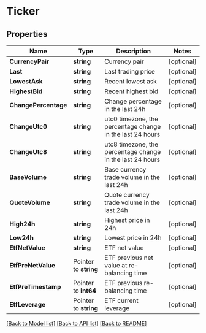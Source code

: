 # Ticker

## Properties

Name | Type | Description | Notes
------------ | ------------- | ------------- | -------------
**CurrencyPair** | **string** | Currency pair | [optional] 
**Last** | **string** | Last trading price | [optional] 
**LowestAsk** | **string** | Recent lowest ask | [optional] 
**HighestBid** | **string** | Recent highest bid | [optional] 
**ChangePercentage** | **string** | Change percentage in the last 24h | [optional] 
**ChangeUtc0** | **string** | utc0 timezone, the percentage change in the last 24 hours | [optional] 
**ChangeUtc8** | **string** | utc8 timezone, the percentage change in the last 24 hours | [optional] 
**BaseVolume** | **string** | Base currency trade volume in the last 24h | [optional] 
**QuoteVolume** | **string** | Quote currency trade volume in the last 24h | [optional] 
**High24h** | **string** | Highest price in 24h | [optional] 
**Low24h** | **string** | Lowest price in 24h | [optional] 
**EtfNetValue** | **string** | ETF net value | [optional] 
**EtfPreNetValue** | Pointer to **string** | ETF previous net value at re-balancing time | [optional] 
**EtfPreTimestamp** | Pointer to **int64** | ETF previous re-balancing time | [optional] 
**EtfLeverage** | Pointer to **string** | ETF current leverage | [optional] 

[[Back to Model list]](../README.md#documentation-for-models) [[Back to API list]](../README.md#documentation-for-api-endpoints) [[Back to README]](../README.md)


